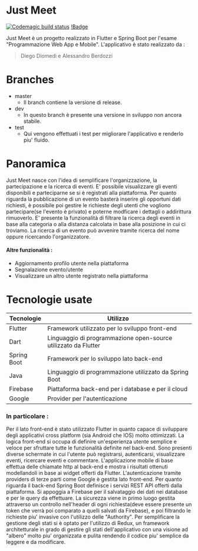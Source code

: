 # Just Meet


[![Codemagic build status](https://api.codemagic.io/apps/5e65fef49399a26267397a0a/5e65fef49399a26267397a09/status_badge.svg)](https://codemagic.io/apps/5e65fef49399a26267397a0a/5e65fef49399a26267397a09/latest_build)
[!Badge](https://img.shields.io/badge/made%20with-Flutter-blue.svg?style=for-the-badge)

Just Meet è un progetto realizzato in Flutter e Spring Boot per l'esame "Programmazione Web App e Mobile". L'applicativo è stato realizzato da :

  > Diego Diomedi e 
  > Alessandro Berdozzi

# Branches
  - master
    - Il branch contiene la versione di release.
  - dev
    - In questo branch è presente una versione in sviluppo non ancora stabile.
  - test
    - Qui vengono effettuati i test per migliorare l'applicativo e renderlo piu' fluido.

# Panoramica
Just Meet nasce con l'idea di semplificare l'organizzazione, la partecipazione e la ricerca di eventi.
E' possibile visualizzare gli eventi disponibili e parteciparne se si è registrati alla piattaforma. 
Per quanto riguarda la pubblicazione di un evento basterà inserire gli opportuni dati richiesti, è 
possibile poi gestire le richieste degli utenti che vogliono partecipare(se l'evento è privato) e 
poterne modficare i dettagli o addirittura rimuoverlo. E' presente la funzionalità di filtrare la 
ricerca degli eventi in base alla categoria o alla distanza calcolata in base alla posizione in cui
ci troviamo. La ricerca di un evento può avvenire tramite ricerca del nome oppure ricercando 
l'organizzatore.

#### Altre funzionalità :
  - Aggiornamento profilo utente nella piattaforma
  - Segnalazione evento/utente
  - Visualizzare un altro utente registrato nella piattaforma

# Tecnologie usate

| Tecnologie  | Utilizzo |
| ------------- | ------------- |
| Flutter  | Framework utilizzato per lo sviluppo front-end  |
| Dart  | Linguaggio di programmazione open-source utilizzato da Flutter  |
| Spring Boot  | Framework per lo sviluppo lato back-end  |
| Java  | Linguaggio di programmazione utilizzato da Spring Boot  |
| Firebase  | Piattaforma back-end per i database e per il cloud |
| Google  | Provider per l'autenticazione |

### In particolare : 

Per il lato front-end è stato utilizzato Flutter in quanto capace di sviluppare degli applicativi cross 
platform (sia Android che IOS) molto ottimizzati. La logica front-end si occupa di definire un'esperienza
utente semplice e veloce per sfruttare tutte le funzionalità definite nel back-end. Sono presenti diverse
schermate in cui l'utente può registrarsi, autenticarsi, visualizzare eventi, ricercare eventi e commentare.
L'applicazione mobile di base effettua delle chiamate http al back-end e mostra i risultati ottenuti modellandoli
in base ai widget offerti da Flutter. L'autenticazione tramite providers di terze parti come Google è gestita
lato front-end. 
Per quanto riguarda il back-end Spring Boot definisce i servizi REST API offerti dalla piattaforma. Si appoggia a Firebase per il salvataggio dei dati nei database e per le query da effettuare. La sicurezza viene in primo luogo
gestita attraverso un controllo nell'header di ogni richiesta(deve essere presente un token che verrà poi comparato
a quelli salvati da Firebase), e poi filtrando le richieste piu' invasive con l'utilizzo delle "Authority".
Per semplificare la gestione degli stati si è optato per l'utilizzo di Redux, un framework architetturale in grado
di gestire gli stati dell'applicativo con una visione ad "albero" molto piu' organizzata e pulita rendendo il codice
piu' semplice da leggere e da modificare.





